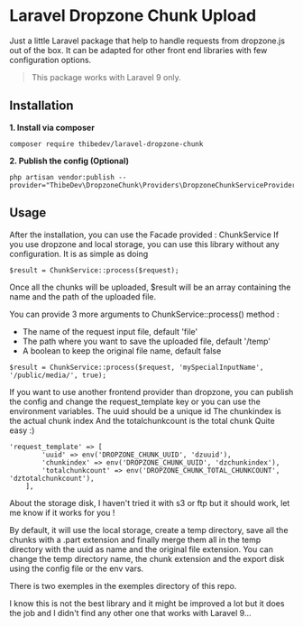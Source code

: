 # Laravel Dropzone Chunk Upload

Just a little Laravel package that help to handle requests from dropzone.js out of the box.
It can be adapted for other front end libraries with few configuration options.

> This package works with Laravel 9 only.

## Installation

**1. Install via composer**

```
composer require thibedev/laravel-dropzone-chunk
```

**2. Publish the config (Optional)**

```
php artisan vendor:publish --provider="ThibeDev\DropzoneChunk\Providers\DropzoneChunkServiceProvider"
```

## Usage

After the installation, you can use the Facade provided : ChunkService
If you use dropzone and local storage, you can use this library without any configuration.
It is as simple as doing

```
$result = ChunkService::process($request);
```

Once all the chunks will be uploaded, $result will be an array containing the name and the path of the uploaded file.

You can provide 3 more arguments to ChunkService::process() method :

- The name of the request input file, default 'file'
- The path where you want to save the uploaded file, default '/temp'
- A boolean to keep the original file name, default false

```
$result = ChunkService::process($request, 'mySpecialInputName', '/public/media/', true);
```

If you want to use another frontend provider than dropzone, you can publish the config and change the request_template key or you can use the environment variables.
The uuid should be a unique id 
The chunkindex is the actual chunk index
And the totalchunkcount is the total chunk
Quite easy :)

```
'request_template' => [
        'uuid' => env('DROPZONE_CHUNK_UUID', 'dzuuid'),
        'chunkindex' => env('DROPZONE_CHUNK_UUID', 'dzchunkindex'),
        'totalchunkcount' => env('DROPZONE_CHUNK_TOTAL_CHUNKCOUNT', 'dztotalchunkcount'),
    ],
```

About the storage disk, I haven't tried it with s3 or ftp but it should work, let me know if it works for you !

By default, it will use the local storage, create a temp directory, save all the chunks with a .part extension and finally merge them all in the temp directory with the uuid as name and the original file extension.
You can change the temp directory name, the chunk extension and the export disk using the config file or the env vars.

There is two exemples in the exemples directory of this repo.

I know this is not the best library and it might be improved a lot but it does the job and I didn't find any other one that works with Laravel 9...